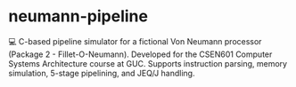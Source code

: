 # neumann-pipeline
💻 C-based pipeline simulator for a fictional Von Neumann processor (Package 2 - Fillet-O-Neumann). Developed for the CSEN601 Computer Systems Architecture course at GUC. Supports instruction parsing, memory simulation, 5-stage pipelining, and JEQ/J handling.

